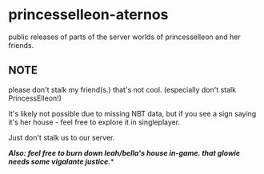 # princesselleon-aternos
public releases of parts of the server worlds of princesselleon and her friends.

## NOTE
please don't stalk my friend(s.) that's not cool. (especially don't stalk PrincessElleon!)

It's likely not possible due to missing NBT data, but if you see a sign saying it's her house - feel free to explore it in singleplayer.

Just don't stalk us to our server.

***Also: feel free to burn down leah/bella's house in-game. that glowie needs some vigalante justice.****
